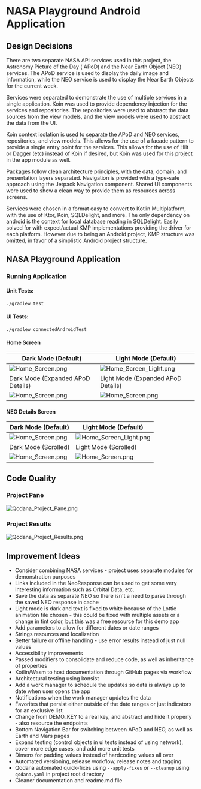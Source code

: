 # NASA Playground Android Application

## Design Decisions

There are two separate NASA API services used in this project, the Astronomy Picture of the Day (
APoD) and
the Near Earth Object (NEO) services. The APoD service is used to display the daily image and
information,
while the NEO service is used to display the Near Earth Objects for the current week.

Services were separated to demonstrate the use of multiple services in a single application. Koin
was used
to provide dependency injection for the services and repositories. The repositories were used to
abstract
the data sources from the view models, and the view models were used to abstract the data from the
UI.

Koin context isolation is used to separate the APoD and NEO services, repositories, and view models.
This
allows for the use of a facade pattern to provide a single entry point for the services. This allows
for the use
of Hilt or Dagger (etc) instead of Koin if desired, but Koin was used for this project in the app
module as well.

Packages follow clean architecture principles, with the data, domain, and presentation layers
separated.
Navigation is provided with a type-safe approach using the Jetpack Navigation component. Shared UI
components
were used to show a clean way to provide them as resources across screens.

Services were chosen in a format easy to convert to Kotlin Multiplatform, with the use of Ktor,
Koin, SQLDelight, and more.
The only dependency on android is the context for local database reading in SQLDelight. Easily
solved for with expect/actual
KMP implementations providing the driver for each platform. However due to being an Android project,
KMP structure was
omitted, in favor of a simplistic Android project structure.

## NASA Playground Application

### Running Application

#### Unit Tests:

`./gradlew test`

#### UI Tests:

`./gradlew connectedAndroidTest`

#### Home Screen

| Dark Mode (Default)                                    | Light Mode (Default)                                    |
|--------------------------------------------------------|---------------------------------------------------------|
| ![Home_Screen.png](docs/Home_Screen_Dark.png)          | ![Home_Screen_Light.png](docs/Home_Screen_Light.png)    |
| Dark Mode (Expanded APoD Details)                      | Light Mode (Expanded APoD Details)                      |
| ![Home_Screen.png](docs/Home_Screen_Dark_Expanded.png) | ![Home_Screen.png](docs/Home_Screen_Light_Expanded.png) |

#### NEO Details Screen

| Dark Mode (Default)                                | Light Mode (Default)                                |
|----------------------------------------------------|-----------------------------------------------------|
| ![Home_Screen.png](docs/Details_Dark.png)          | ![Home_Screen_Light.png](docs/Details_Light.png)    |
| Dark Mode (Scrolled)                               | Light Mode (Scrolled)                               |
| ![Home_Screen.png](docs/Details_Dark_Scrolled.png) | ![Home_Screen.png](docs/Details_Light_Scrolled.png) |

## Code Quality

### Project Pane

![Qodana_Project_Pane.png](docs/Qodana_Project_Pane.png)

### Project Results

![Qodana_Project_Results.png](docs/Qodana_Project_Results.png)

## Improvement Ideas

- Consider combining NASA services - project uses separate modules for demonstration purposes
- Links included in the NeoResponse can be used to get some very interesting information such as
  Orbital Data, etc.
- Save the data as separate NEO so there isn't a need to parse through the saved NEO response in
  cache
- Light mode is dark and text is fixed to white because of the Lottie animation file chosen - this
  could be fixed with multiple assets or a change in tint color, but this was a free resource for
  this demo app
- Add parameters to allow for different dates or date ranges
- Strings resources and localization
- Better failure or offline handling - use error results instead of just null values
- Accessibility improvements
- Passed modifiers to consolidate and reduce code, as well as inheritance of properties
- Kotlin/Wasm to host documentation through GitHub pages via workflow
- Architectural testing using konsist
- Add a work manager to schedule the updates so data is always up to date when user opens the app
- Notifications when the work manager updates the data
- Favorites that persist either outside of the date ranges or just indicators for an exclusive list
- Change from DEMO_KEY to a real key, and abstract and hide it properly - also resource the
  endpoints
- Bottom Navigation Bar for switching between APoD and NEO, as well as Earth and Mars pages
- Expand testing (control objects in ui tests instead of using network), cover more edge cases, and
  add more unit tests
- Dimens for padding values instead of hardcoding values all over
- Automated versioning, release workflow, release notes and tagging
- Qodana automated quick-fixes using `--apply-fixes` or `--cleanup` using `qodana.yaml` in
  project root directory
- Cleaner documentation and readme.md file